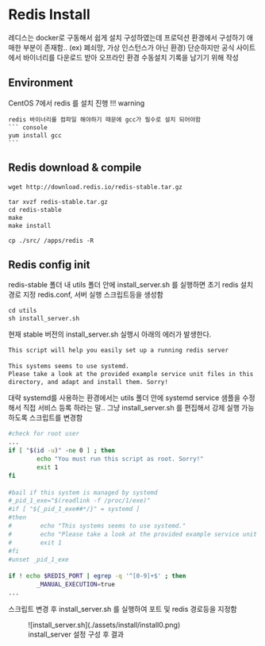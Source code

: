 # Redis Install

레디스는 docker로 구동해서 쉽게 설치 구성하였는데 프로덕션 환경에서 구성하기 애매한 부분이 존재함.. (ex) 폐쇠망, 가상 인스턴스가 아닌 환경) 단순하지만 공식 사이트에서 바이너리를 다운로드 받아 오프라인 환경 수동설치 기록을 남기기 위해 작성

## Environment

CentOS 7에서 redis 를 설치 진행
!!! warning

    redis 바이너리를 컴파일 해야하기 때문에 gcc가 필수로 설치 되어야함
    ``` console
    yum install gcc
    ```

## Redis download & compile

``` console title="1. Redis Stable 다운로드"
wget http://download.redis.io/redis-stable.tar.gz
```

``` console title="2. 압축풀고 컴파일"
tar xvzf redis-stable.tar.gz
cd redis-stable
make
make install
```

``` console title="3. src 폴더를 특정 위치로 복사 또는 이동"
cp ./src/ /apps/redis -R
```

## Redis config init

redis-stable 폴더 내 utils 폴더 안에 install_server.sh 를 실행하면 초기 redis 설치 경로 지정 redis.conf, 서버 실행 스크립트등을 생성함

``` console title="redis-stable/utils/install.sh"
cd utils
sh install_server.sh
```

현재 stable 버전의 install_server.sh 실행시 아래의 에러가 발생한다.

```
This script will help you easily set up a running redis server

This systems seems to use systemd.
Please take a look at the provided example service unit files in this directory, and adapt and install them. Sorry!

```

대략 systemd를 사용하는 환경에서는 utils 폴더 안에 systemd service 샘플을 수정해서 직접 
서비스 등록 하라는 말.. 그냥 install_server.sh 를 편집해서 강제 실행 가능하도록 스크립트를 
변경함

``` bash title="install_server.sh (77~84라인 주석처리)" hl_lines="8 9 10 11 12 13 14 15"
#check for root user
...
if [ "$(id -u)" -ne 0 ] ; then
        echo "You must run this script as root. Sorry!"
        exit 1
fi

#bail if this system is managed by systemd
#_pid_1_exe="$(readlink -f /proc/1/exe)"
#if [ "${_pid_1_exe##*/}" = systemd ]
#then
#        echo "This systems seems to use systemd."
#        echo "Please take a look at the provided example service unit files in directory, and adapt and install them. Sorry!"
#        exit 1
#fi
#unset _pid_1_exe

if ! echo $REDIS_PORT | egrep -q '^[0-9]+$' ; then
        _MANUAL_EXECUTION=true
...
```  

스크립트 변경 후 install_server.sh 를 실행하여 포트 및 redis 경로등을 지정함

<figure markdown>
  ![install_server.sh](./assets/install/install0.png)
  <figcaption>install_server 설정 구성 후 결과</figcaption>
</figure>


